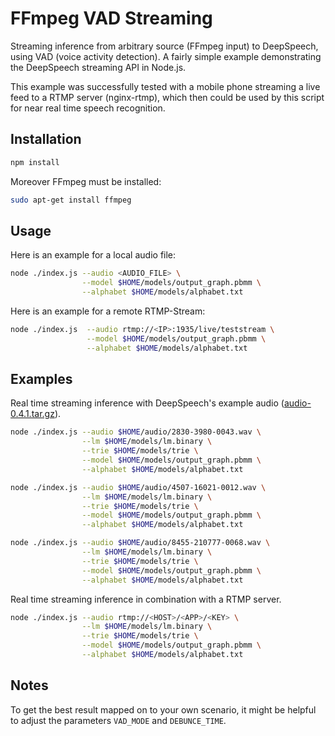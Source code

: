 # FFmpeg VAD Streaming

Streaming inference from arbitrary source (FFmpeg input) to DeepSpeech, using VAD (voice activity detection). A fairly simple example demonstrating the DeepSpeech streaming API in Node.js.

This example was successfully tested with a mobile phone streaming a live feed to a RTMP server (nginx-rtmp), which then could be used by this script for near real time speech recognition.

## Installation

```bash
npm install
```

Moreover FFmpeg must be installed:

```bash
sudo apt-get install ffmpeg
```

## Usage

Here is an example for a local audio file:
```bash
node ./index.js --audio <AUDIO_FILE> \
                --model $HOME/models/output_graph.pbmm \
                --alphabet $HOME/models/alphabet.txt
```

Here is an example for a remote RTMP-Stream:
```bash
node ./index.js  --audio rtmp://<IP>:1935/live/teststream \
                 --model $HOME/models/output_graph.pbmm \
                 --alphabet $HOME/models/alphabet.txt
```

## Examples
Real time streaming inference with DeepSpeech's example audio ([audio-0.4.1.tar.gz](https://github.com/mozilla/DeepSpeech/releases/download/v0.4.1/audio-0.4.1.tar.gz)).
```bash
node ./index.js --audio $HOME/audio/2830-3980-0043.wav \
                --lm $HOME/models/lm.binary \
                --trie $HOME/models/trie \
                --model $HOME/models/output_graph.pbmm \
                --alphabet $HOME/models/alphabet.txt
```
```bash
node ./index.js --audio $HOME/audio/4507-16021-0012.wav \
                --lm $HOME/models/lm.binary \
                --trie $HOME/models/trie \
                --model $HOME/models/output_graph.pbmm \
                --alphabet $HOME/models/alphabet.txt
```
```bash
node ./index.js --audio $HOME/audio/8455-210777-0068.wav \
                --lm $HOME/models/lm.binary \
                --trie $HOME/models/trie \
                --model $HOME/models/output_graph.pbmm \
                --alphabet $HOME/models/alphabet.txt
```
Real time streaming inference in combination with a RTMP server.
```bash
node ./index.js --audio rtmp://<HOST>/<APP>/<KEY> \
                --lm $HOME/models/lm.binary \
                --trie $HOME/models/trie \
                --model $HOME/models/output_graph.pbmm \
                --alphabet $HOME/models/alphabet.txt
```

## Notes
To get the best result mapped on to your own scenario, it might be helpful to adjust the parameters `VAD_MODE` and `DEBUNCE_TIME`.